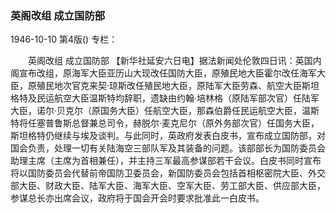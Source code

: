 ### 英阁改组  成立国防部

1946-10-10
第4版()
专栏：

　　英阁改组
    成立国防部
    【新华社延安六日电】据法新闻处伦敦四日讯：英国内阁宣布改组，原海军大臣亚历山大现改任国防大臣，原殖民地大臣霍尔改任海军大臣，原殖民地次官克来契·琼斯改任殖民地大臣，原陆军大臣劳森、航空大臣斯坦格特及民运航空大臣温斯特均辞职，遗缺由约翰·培林格（原陆军部次官）任陆军大臣，诺尔·贝克尔（原国务大臣）任航空大臣，那森伯爵任民运航空大臣，温斯特将任塞普鲁斯总督兼总司令，赫脱尔·麦克尼尔（原外务部次官）任国务大臣，斯坦格特仍继续与埃及谈判。与此同时，英政府发表白皮书，宣布成立国防部，对国会负责，处理一切有关陆海空三部队军及其装备的问题。该部部长为国防委员会助理主席（主席为首相兼任），并主持三军最高参谋部若干会议。白皮书同时宣布将以国防委员会代替前帝国防卫委员会，新国防委员会包括首相枢密院大臣、外交部大臣、财政大臣、陆军大臣、海军大臣、空军大臣、劳工部大臣、供应部大臣，参谋总长亦出席会议，政府将于国会开会时要求批准此一白皮书。
